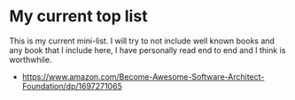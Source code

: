 # My current top list
This is my current mini-list. I will try to not include well known books and any book that I include here, I have personally read end to end and I think is worthwhile. 


- https://www.amazon.com/Become-Awesome-Software-Architect-Foundation/dp/1697271065 
